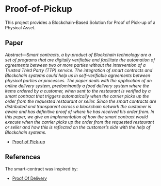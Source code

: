 # Proof-of-Pickup
This project provides a Blockchain-Based Solution for Proof of Pick-up of a Physical Asset.

## Paper
*Abstract—Smart contracts, a by-product of Blockchain technology are a set of programs that are digitally verifiable and facilitate the automation of agreements between two or more parties without the intervention of a Trusted Third Party (TTP) service. The integration of smart contracts and Blockchain systems could help us in self-verifiable agreements between physical parties or processes. The paper deals with the application of an online delivery system, predominantly a food delivery system where the items ordered by a customer, when sent to the restaurant is verified by a smart contract that triggers automatically when the carrier picks up the order from the requested restaurant or seller. Since the smart contracts are distributed and transparent across a blockchain network the customer is aware and has definitive proof of where he has received his order from. In this paper, we give an implementation of how the smart contract would execute when the carrier picks up the order from the requested restaurant or seller and how this is reflected on the customer’s side with the help of Blockchain systems.*
  * [Proof of Pick-up](https://ieeexplore.ieee.org/document/9203298)

## References
The smart-contract was inspired by:
  * [Proof Of Delivery](https://github.com/smartcontract694/POD_PhysicalItems)

